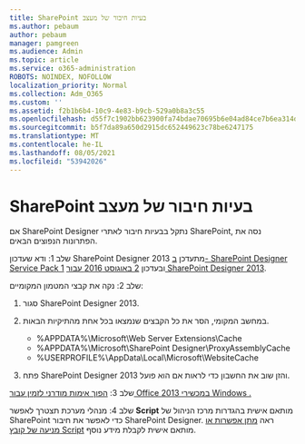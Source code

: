 ```yaml
---
title: SharePoint בעיות חיבור של מעצב
ms.author: pebaum
author: pebaum
manager: pamgreen
ms.audience: Admin
ms.topic: article
ms.service: o365-administration
ROBOTS: NOINDEX, NOFOLLOW
localization_priority: Normal
ms.collection: Adm_O365
ms.custom: ''
ms.assetid: f2b1b6b4-10c9-4e83-b9cb-529a0b8a3c55
ms.openlocfilehash: d55f7c1902bb623900fa74bdae70695b6e04ad84ce7b6ea314db614283ec436d
ms.sourcegitcommit: b5f7da89a650d2915dc652449623c78be6247175
ms.translationtype: MT
ms.contentlocale: he-IL
ms.lasthandoff: 08/05/2021
ms.locfileid: "53942026"
---
```

# <a name="sharepoint-designer-connection-issues"></a>SharePoint בעיות חיבור של מעצב 

אם SharePoint Designer נתקל בבעיות חיבור לאתרי SharePoint, נסה את הפתרונות הנפוצים הבאים.

שלב 1: ודא שעדכון SharePoint Designer 2013 מתעדכן [ב- SharePoint Designer Service Pack 1](https://support.microsoft.com/help/2817441/description-of-microsoft-sharepoint-designer-2013-service-pack-1-sp1) ובעדכון [2 באוגוסט 2016 עבור SharePoint Designer 2013](https://support.microsoft.com/help/3114721/august-2-2016-update-for-sharepoint-designer-2013-kb3114721).



שלב 2: נקה את קבצי המטמון המקומיים:

1. סגור SharePoint Designer 2013.

2. במחשב המקומי, הסר את כל הקבצים שנמצאו בכל אחת מהתיקיות הבאות.

    - %APPDATA%\Microsoft\Web Server Extensions\Cache
    - %APPDATA%\Microsoft\SharePoint Designer\ProxyAssemblyCache
    - %USERPROFILE%\AppData\Local\Microsoft\WebsiteCache

3. פתח SharePoint Designer 2013 והזן שוב את החשבון כדי לראות אם הוא פועל.

שלב 3: [הפוך אימות מודרני לזמין עבור Office 2013 במכשירי Windows .](https://docs.microsoft.com/microsoft-365/admin/security-and-compliance/enable-modern-authentication)

שלב 4: מנהלי מערכת תצטרך לאפשר **Script** מותאם אישית בהגדרות מרכז הניהול של SharePoint כדי לאפשר את חיבור SharePoint Designer. ראה [מתן אפשרות או מניעה של קובץ Script](https://docs.microsoft.com/sharepoint/allow-or-prevent-custom-script) מותאם אישית לקבלת מידע נוסף.


